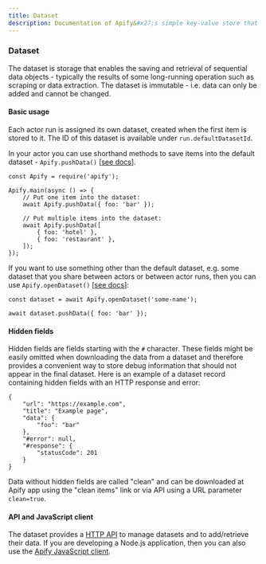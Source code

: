 ```yaml
---
title: Dataset
description: Documentation of Apify&#x27;s simple key-value store that enables storage of Actor inputs and results.
---
```


### [](#dataset)Dataset

The dataset is storage that enables the saving and retrieval of sequential data objects - typically the results of some long-running operation such as scraping or data extraction. The dataset is immutable - i.e. data can only be added and cannot be changed.

#### [](#dataset-basic)Basic usage

Each actor run is assigned its own dataset, created when the first item is stored to it. The ID of this dataset is available under `run.defaultDatasetId`.

In your actor you can use shorthand methods to save items into the default dataset - `Apify.pushData()` [[see docs](https://sdk.apify.com/docs/api/apify#module_Apify.pushData)].

    const Apify = require('apify');

    Apify.main(async () => {
        // Put one item into the dataset:
        await Apify.pushData({ foo: 'bar' });

        // Put multiple items into the dataset:
        await Apify.pushData([
            { foo: 'hotel' },
            { foo: 'restaurant' },
        ]);
    });

If you want to use something other than the default dataset, e.g. some dataset that you share between actors or between actor runs, then you can use `Apify.openDataset()` [[see docs](https://sdk.apify.com/docs/api/apify#module_Apify.openDataset)]:

    const dataset = await Apify.openDataset('some-name');

    await dataset.pushData({ foo: 'bar' });

#### [](#dataset-hidden-fields)Hidden fields

Hidden fields are fields starting with the `#` character. These fields might be easily omitted when downloading the data from a dataset and therefore provides a convenient way to store debug information that should not appear in the final dataset. Here is an example of a dataset record containing hidden fields with an HTTP response and error:

    {
        "url": "https://example.com",
        "title": "Example page",
        "data": {
            "foo": "bar"
        },
        "#error": null,
        "#response": {
            "statusCode": 201
        }
    }

Data without hidden fields are called "clean" and can be downloaded at Apify app using the "clean items" link or via API using a URL parameter `clean=true`.

#### [](#dataset-api-client)API and JavaScript client

The dataset provides a [HTTP API](https://apify.com/docs/api/v2#/reference/datasets) to manage datasets and to add/retrieve their data. If you are developing a Node.js application, then you can also use the [Apify JavaScript client](https://apify.com/docs/api/apify-client-js/latest#ApifyClient-datasets).
